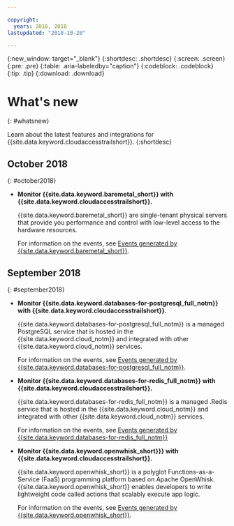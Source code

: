 ```yaml
---

copyright:
  years: 2016, 2018
lastupdated: "2018-10-20"

---
```


{:new_window: target="_blank"}
{:shortdesc: .shortdesc}
{:screen: .screen}
{:pre: .pre}
{:table: .aria-labeledby="caption"}
{:codeblock: .codeblock}
{:tip: .tip}
{:download: .download}



# What's new
{: #whatsnew}

Learn about the latest features and integrations for {{site.data.keyword.cloudaccesstrailshort}}.
{:shortdesc}

## October 2018
{: #october2018}

* **Monitor {{site.data.keyword.baremetal_short}} with {{site.data.keyword.cloudaccesstrailshort}}.**

    {{site.data.keyword.baremetal_short}} are single-tenant physical servers that provide you performance and control with low-level access to the hardware resources. 
    
    For information on the events, see [Events generated by {{site.data.keyword.baremetal_short}}](/docs/bare-metal?topic=bare-metal-at_events#at_events).


## September 2018
{: #september2018}

* **Monitor {{site.data.keyword.databases-for-postgresql_full_notm}} with {{site.data.keyword.cloudaccesstrailshort}}.**

    {{site.data.keyword.databases-for-postgresql_full_notm}} is a managed PostgreSQL service that is hosted in the {{site.data.keyword.cloud_notm}} and integrated with other {{site.data.keyword.cloud_notm}} services.

    For information on the events, see [Events generated by {{site.data.keyword.databases-for-postgresql_full_notm}}](/docs/services/databases-for-postgresql?topic=databases-for-postgresql-activity-tracker-integration#activity-tracker-integration).  


* **Monitor {{site.data.keyword.databases-for-redis_full_notm}} with {{site.data.keyword.cloudaccesstrailshort}}.**

    {{site.data.keyword.databases-for-redis_full_notm}} is a managed .Redis service that is hosted in the {{site.data.keyword.cloud_notm}} and integrated with other {{site.data.keyword.cloud_notm}} services.

    For information on the events, see [Events generated by {{site.data.keyword.databases-for-redis_full_notm}} ](/docs/services/databases-for-redis?topic=databases-for-redis-activity-tracker-integration#activity-tracker-integration)


* **Monitor {{site.data.keyword.openwhisk_short}}} with {{site.data.keyword.cloudaccesstrailshort}}.**

    {{site.data.keyword.openwhisk_short}} is a polyglot Functions-as-a-Service (FaaS) programming platform based on Apache OpenWhisk. {{site.data.keyword.openwhisk_short}} enables developers to write lightweight code called actions that scalably execute app logic.
    
    For information on the events, see [Events generated by {{site.data.keyword.openwhisk_short}}](/docs/openwhisk?topic=cloud-functions-activity_tracker#activity_tracker).



